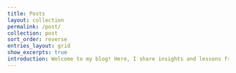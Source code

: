 ```yaml
---
title: Posts
layout: collection
permalink: /post/
collection: post
sort_order: reverse
entries_layout: grid
show_excerpts: true
introduction: Welcome to my blog! Here, I share insights and lessons from my career journey. I wanted to create a journal to collect and solidify what I've learned and hopefully spark interest in these topics for others.
---
```

